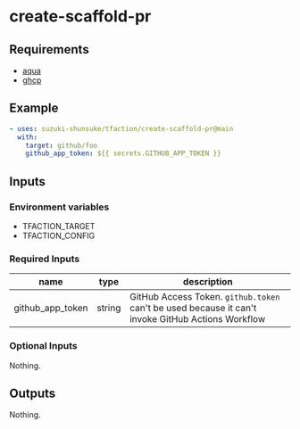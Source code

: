# create-scaffold-pr

## Requirements

* [aqua](https://aquaproj.github.io/)
* [ghcp](https://github.com/int128/ghcp)

## Example

```yaml
- uses: suzuki-shunsuke/tfaction/create-scaffold-pr@main
  with:
    target: github/foo
    github_app_token: ${{ secrets.GITHUB_APP_TOKEN }}
```

## Inputs

### Environment variables

* TFACTION_TARGET
* TFACTION_CONFIG

### Required Inputs

name | type | description
--- | --- | ---
github_app_token | string | GitHub Access Token. `github.token` can't be used because it can't invoke GitHub Actions Workflow

### Optional Inputs

Nothing.

## Outputs

Nothing.
